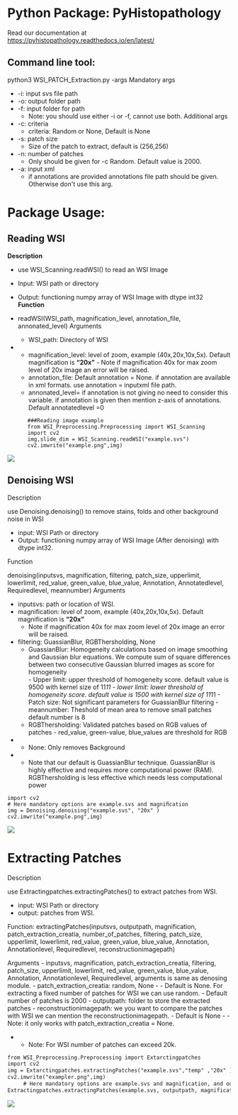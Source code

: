 # Python Package: PyHistopathology

Read our documentation at https://pyhistopathology.readthedocs.io/en/latest/

## Command line tool:
python3 WSI_PATCH_Extraction.py -args
Mandatory args 
- -i: input svs file path
- -o: output folder path
- -f: input folder for path
    - Note: you should use either -i or -f, cannot use both.
Additional args
- -c: criteria
    - criteria: Random or None, Default is None
- -s: patch size
    - Size of the patch to extract, default is (256,256)
- -n: number of patches
    - Only should be given for -c Random. Default value is 2000.
- -a: input xml
    - if annotations are provided annotations file path should be given. Otherwise don't use this arg.
    
# Package Usage:
## Reading WSI
**Description**
- use WSI_Scanning.readWSI() to read an WSI Image
- Input: WSI path or directory
- Output: functioning numpy array of WSI Image with dtype int32
 **Function**
- readWSI(WSI_path, magnification_level, annotation_file, annonated_level)
     Arguments
    
     - WSI_path: Directory of WSI
-    - magnification_level: level of zoom, example (40x,20x,10x,5x). Default magnification is **“20x”** 
             - Note if magnification 40x for max zoom level of 20x image an error will be raised.
     - annotation_file: Default annotation = None. if annotation are available in xml formats. use annotation = inputxml file path.
     - annonated_level= if annotation is not giving no need to consider this variable. if annotation is given then mention z-axis of annotations. Default annotatedlevel =0
     ```
        ###Reading image example
        from WSI_Preprocessing.Preprocessing import WSI_Scanning 
        import cv2 
        img,slide_dim = WSI_Scanning.readWSI("example.svs") 
        cv2.imwrite("example.png",img)
     ```
        
![](https://paper-attachments.dropbox.com/s_FDB48527FA5ECB7BD9C0FF3FE49E25C14783C24594EC3FBA01AC4BD504920652_1574801775409_example.PNG)

         
     
## Denoising WSI

Description

use Denoising.denoising() to remove stains, folds and other background noise in WSI
-  input: WSI Path or directory 
- Output: functioning numpy array of WSI Image (After denoising) with dtype int32.

Function

denoising(inputsvs, magnification, filtering, patch_size, upperlimit, lowerlimit, red_value, green_value, blue_value, Annotation, Annotatedlevel, Requiredlevel, meannumber)
 Arguments
 - inputsvs: path or location of WSI.
 - magnification: level of zoom, example (40x,20x,10x,5x). Default magnification is **“20x”** 
   - Note if magnification 40x for max zoom level of 20x image an error will be raised.
 - filtering: GuassianBlur, RGBThersholding, None
   - GuassianBlur: Homogeneity calculations based on image smoothing and Gaussian blur equations. 
          We compute sum of  square differences between two consecutive  Gaussian blurred images as score for homogeneity  
         - Upper limit: upper threshold of homogeneity score. default value is 9500 with kernel size of 11*11
         - lower limit: lower threshold of homogeneity score. default value is 1500 with kernel size of 11*11
         - Patch size: Not significant parameters for GuassianBlur filtering
         - meannumber: Theshold of mean area to remove small patches default number is 8
   - RGBThersholding: 
         Validated patches based on RGB values of patches
         - red_value, green-value, blue_values are threshold for RGB
 -  - None:
          Only removes Background
 - - Note that our default is GuassianBlur technique. GuassianBlur is highly effective and requires more computational power (RAM). RGBThersholding is less effective which needs less computational power 

~~~from WSI_Preprocessing.Preprocessing import Denoising 
import cv2 
# Here mandatory options are example.svs and magniﬁcation 
img = Denoising.denoising("example.svs", "20x" ) 
cv2.imwrite("example.png",img)
~~~
![](https://paper-attachments.dropbox.com/s_FDB48527FA5ECB7BD9C0FF3FE49E25C14783C24594EC3FBA01AC4BD504920652_1575319269525_example2.PNG)

# Extracting Patches

Description

use Extractingpatches.extractingPatches() to extract patches from WSI.
- input: WSI Path or directory 
- output: patches from WSI.

Function:
extractingPatches(inputsvs, outputpath, magnification, patch_extraction_creatia, number_of_patches, filtering, patch_size, upperlimit, lowerlimit, red_value, green_value, blue_value, Annotation, Annotationlevel, Requiredlevel, reconstructionimagepath)

 Arguments
    - inputsvs, magnification, patch_extraction_creatia, filtering, patch_size, upperlimit, lowerlimit, red_value, green_value, blue_value, Annotation, Annotationlevel, Requiredlevel, arguments is same as denosing module.
    - patch_extraction_creatia: random, None
    -      - Default is None.
     For extracting a fixed number of patches for WSI we can use random.
    - Default number of patches is 2000
    - outputpath: folder to store the extracted patches
    - reconstructionimagepath: we you want to compare the patches with WSI we can mention the reconstructionimagepath.
     - Default is None
    - - Note: it only works with patch_extraction_creatia = None.
   - - Note: For WSI number of patches can exceed 20k.
```##patch extarction and reconstruction example
from WSI_Preprocessing.Preprocessing import Extarctingpatches
import cv2 
img = Extarctingpatches.extractingPatches("example.svs","temp" ,"20x" ) 
cv2.imwrite("exampler.png",img)
     # Here mandatory options are example.svs and magnification, and outputpath 
Extractingpatches.extractingPatches(example.svs, outputpath, magnification)
```
![](https://paper-attachments.dropbox.com/s_FDB48527FA5ECB7BD9C0FF3FE49E25C14783C24594EC3FBA01AC4BD504920652_1575341759963_Example+Image.PNG)

    
        
                
    

                
        


